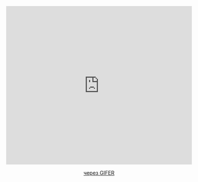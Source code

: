 <div align="center">
  <div style="padding-top:85.208%;position:relative;"><iframe src="https://gifer.com/embed/Bdi9" width="100%" height="100%" style='position:absolute;top:0;left:0;' frameBorder="0" allowFullScreen></iframe></div><p><a href="https://gifer.com">через GIFER</a></p>
</div>
